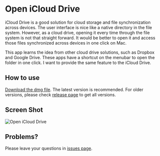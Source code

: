 # Open iCloud Drive

iCloud Drive is a good solution for cloud storage and file synchronization across devices. The user interface is nice like a native directory in the file system. However, as a cloud drive, opening it every time through the file system is not that straight forward. It would be better to open it and access those files synchronized across devices in one click on Mac.

This app learns the idea from other cloud drive solutions, such as Dropbox and Google Drive. These apps have a shortcut on the menubar to open the folder in one click. I want to provide the same feature to the iCloud Drive.

## How to use

[Download the dmg file](https://github.com/imgarylai/Open-iCloud-Drive/releases/download/v1.0.0/Open.iCloud.Drive.dmg). The latest version is recommended. For older versions, please check [release page](https://github.com/imgarylai/Open-iCloud-Drive/releases) to get all versions. 

## Screen Shot

![Open iCloud Drive](screen-shot.png)


## Problems?

Please leave your questions in [issues page](https://github.com/imgarylai/Open-iCloud-Drive/issues). 